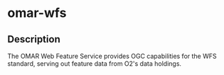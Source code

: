 # omar-wfs

## Description

The OMAR Web Feature Service provides OGC capabilities for the WFS standard, serving out feature data from O2's data holdings. 

